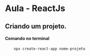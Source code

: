 # Aula - ReactJs
## Criando um projeto.
#### Comando no terminal
```
    npx create-react-app nome-projeto
```